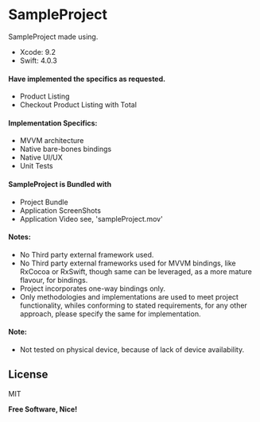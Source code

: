 # SampleProject

SampleProject made using.

  - Xcode: 9.2
  - Swift: 4.0.3
  
#### Have implemented the specifics as requested.

  - Product Listing
  - Checkout Product Listing with Total
  
#### Implementation Specifics:
 - MVVM architecture
 - Native bare-bones bindings
 - Native UI/UX
 - Unit Tests

#### SampleProject is Bundled with
 - Project Bundle
 - Application ScreenShots
 - Application Video see, 'sampleProject.mov'

#### Notes:
- No Third party external framework used.
- No Third party external frameworks used for MVVM bindings, like RxCocoa or RxSwift,         though same can be leveraged, as a more mature flavour, for bindings.
- Project incorporates one-way bindings only.
- Only methodologies and implementations are used to meet project functionality, whiles       conforming to stated requirements, for any other approach, please specify the same for        implementation.

#### Note:
- Not tested on physical device, because of lack of device availability.


License
----

MIT


**Free Software, Nice!**


